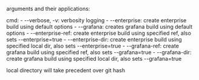 arguments and their applications:

cmd:
    - --verbose, -v: verbosity logging
    - --enterprise: create enterprise build using default options
    - --grafana: creates grafana build using default options
    - --enterprise-ref: create enterprise build using specified ref, also sets --enterprise=true
    - --enterprise-dir: create enterprise build using specified local dir, also sets --enterprise=true
    - --grafana-ref:  create grafana build using specified ref, also sets --grafana=true
    - --grafana-dir: create grafana build using specified local dir, also sets --grafana=true

local directory will take precedent over git hash


